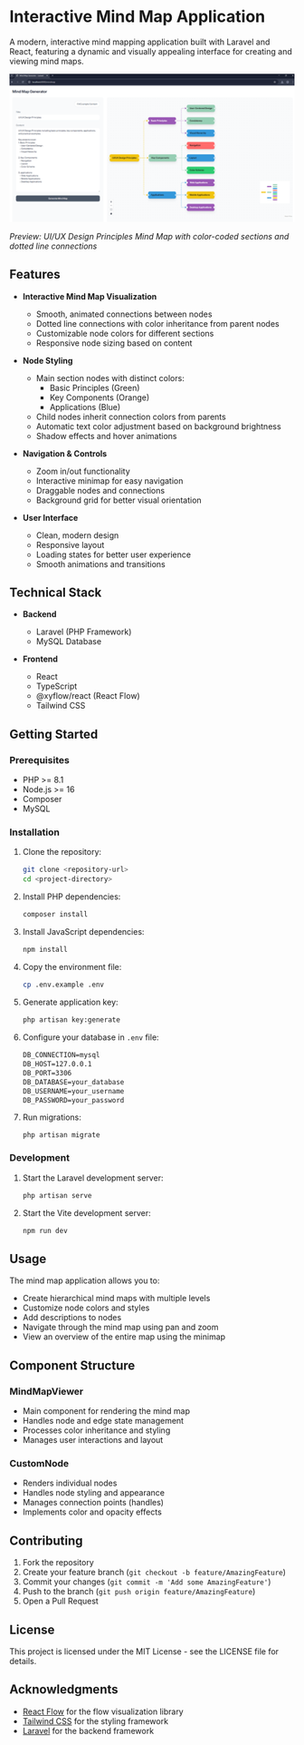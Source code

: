 # Interactive Mind Map Application

A modern, interactive mind mapping application built with Laravel and React, featuring a dynamic and visually appealing interface for creating and viewing mind maps.

![Mind Map Preview](image.png)

_Preview: UI/UX Design Principles Mind Map with color-coded sections and dotted line connections_

## Features

- **Interactive Mind Map Visualization**

    - Smooth, animated connections between nodes
    - Dotted line connections with color inheritance from parent nodes
    - Customizable node colors for different sections
    - Responsive node sizing based on content

- **Node Styling**

    - Main section nodes with distinct colors:
        - Basic Principles (Green)
        - Key Components (Orange)
        - Applications (Blue)
    - Child nodes inherit connection colors from parents
    - Automatic text color adjustment based on background brightness
    - Shadow effects and hover animations

- **Navigation & Controls**

    - Zoom in/out functionality
    - Interactive minimap for easy navigation
    - Draggable nodes and connections
    - Background grid for better visual orientation

- **User Interface**
    - Clean, modern design
    - Responsive layout
    - Loading states for better user experience
    - Smooth animations and transitions

## Technical Stack

- **Backend**

    - Laravel (PHP Framework)
    - MySQL Database

- **Frontend**
    - React
    - TypeScript
    - @xyflow/react (React Flow)
    - Tailwind CSS

## Getting Started

### Prerequisites

- PHP >= 8.1
- Node.js >= 16
- Composer
- MySQL

### Installation

1. Clone the repository:

    ```bash
    git clone <repository-url>
    cd <project-directory>
    ```

2. Install PHP dependencies:

    ```bash
    composer install
    ```

3. Install JavaScript dependencies:

    ```bash
    npm install
    ```

4. Copy the environment file:

    ```bash
    cp .env.example .env
    ```

5. Generate application key:

    ```bash
    php artisan key:generate
    ```

6. Configure your database in `.env` file:

    ```
    DB_CONNECTION=mysql
    DB_HOST=127.0.0.1
    DB_PORT=3306
    DB_DATABASE=your_database
    DB_USERNAME=your_username
    DB_PASSWORD=your_password
    ```

7. Run migrations:
    ```bash
    php artisan migrate
    ```

### Development

1. Start the Laravel development server:

    ```bash
    php artisan serve
    ```

2. Start the Vite development server:
    ```bash
    npm run dev
    ```

## Usage

The mind map application allows you to:

- Create hierarchical mind maps with multiple levels
- Customize node colors and styles
- Add descriptions to nodes
- Navigate through the mind map using pan and zoom
- View an overview of the entire map using the minimap

## Component Structure

### MindMapViewer

- Main component for rendering the mind map
- Handles node and edge state management
- Processes color inheritance and styling
- Manages user interactions and layout

### CustomNode

- Renders individual nodes
- Handles node styling and appearance
- Manages connection points (handles)
- Implements color and opacity effects

## Contributing

1. Fork the repository
2. Create your feature branch (`git checkout -b feature/AmazingFeature`)
3. Commit your changes (`git commit -m 'Add some AmazingFeature'`)
4. Push to the branch (`git push origin feature/AmazingFeature`)
5. Open a Pull Request

## License

This project is licensed under the MIT License - see the LICENSE file for details.

## Acknowledgments

- [React Flow](https://reactflow.dev/) for the flow visualization library
- [Tailwind CSS](https://tailwindcss.com/) for the styling framework
- [Laravel](https://laravel.com/) for the backend framework
